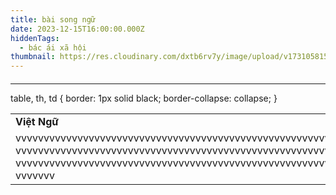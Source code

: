 ```yaml
---
title: bài song ngữ
date: 2023-12-15T16:00:00.000Z
hiddenTags:
  - bác ái xã hội
thumbnail: https://res.cloudinary.com/dxtb6rv7y/image/upload/v1731058155/IMG_1959_jykl3p.jpg
---
```

<table>
  <tr><h4>
    <td><b>Việt Ngữ</b></td>
    <td><b>English<b></td>
 </h4>
  </tr><hr>
<tr>
    

<td>vvvvvvvvvvvvvvvvvvvvvvvvvvvvvvvvvvvvvvvvvvvvvvvvvvvvvvvvvvvvvvvvvvvvvvvvvvvvvvvvvvvvvvv<br>vvvvvvvvvvvvvvvvvvvvvvvvvvvvvvvvvvvvvvvvvvvvvvvvvvvvvvvvvvvvvvvvvvvvvvvvvvvvvvvvvvvvvvv<br>vvvvvvvvvvvvvvvvvvvvvvvvvvvvvvvvvvvvvvvvvvvvvvvvvvvvvvvvvvvvvvvvvvvvvvvvvvvvvvvvvvvvvvv<br>vvvvvvv</td>
 <td>aaaaaaaaaaaaaaaaaaaaaaaaaaaaaaaaaaaaaaaaaaaaaaaaaaaaaaaaaaaaaaaaaaaaaaaaaaaaaaaaaaa<br>aaaaaaaaaaaaaaaaaaaaaaaaaaaaaaaaaaaaaaaaaaaaaaaaaaaaaaaaaaaaaaaaaaaaaaaaaaaaaaaaaaaaaaa<br>aaaaaaaaaaaaaaaaaaaaaaaaaaaaaaaaaaaaaaaaaaaaaa</td>
  </tr>
table, th, td {
  border: 1px solid black;
  border-collapse: collapse;
}
</table>


